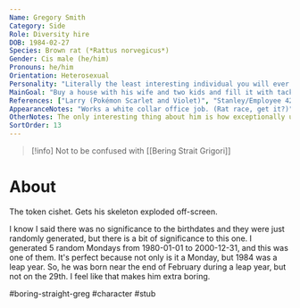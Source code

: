 ```yaml
---
Name: Gregory Smith
Category: Side
Role: Diversity hire
DOB: 1984-02-27
Species: Brown rat (*Rattus norvegicus*)
Gender: Cis male (he/him)
Pronouns: he/him
Orientation: Heterosexual
Personality: "Literally the least interesting individual you will ever meet."
MainGoal: "Buy a house with his wife and two kids and fill it with tacky décor from Hobby Lobby. (He isn't married.)"
References: ["Larry (Pokémon Scarlet and Violet)", "Stanley/Employee 427 (The Stanley Parable)"]
AppearanceNotes: "Works a white collar office job. (Rat race, get it?)"
OtherNotes: The only interesting thing about him is how exceptionally uninteresting he is.
SortOrder: 13
---
```

>[!info] Not to be confused with [[Bering Strait Grigori]]

# About
The token cishet. Gets his skeleton exploded off-screen.

I know I said there was no significance to the birthdates and they were just randomly generated, but there is a bit of significance to this one. I generated 5 random Mondays from 1980-01-01 to 2000-12-31, and this was one of them. It's perfect because not only is it a Monday, but 1984 was a leap year. So, he was born near the end of February during a leap year, but not on the 29th. I feel like that makes him extra boring.

#boring-straight-greg #character #stub 